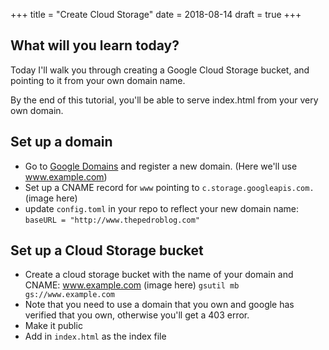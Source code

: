 +++
title = "Create Cloud Storage"
date = 2018-08-14
draft = true
+++
## What will you learn today?
Today I'll walk you through creating a Google Cloud Storage bucket, and pointing to it from your own domain name.

By the end of this tutorial, you'll be able to serve index.html from your very own domain.

## Set up a domain
- Go to [Google Domains](https://domains.google) and register a new domain. (Here we'll use www.example.com)
- Set up a CNAME record for `www` pointing to `c.storage.googleapis.com.`
(image here)
- update `config.toml` in your repo to reflect your new domain name:
`baseURL = "http://www.thepedroblog.com"`

## Set up a Cloud Storage bucket
- Create a cloud storage bucket with the name of your domain and CNAME: www.example.com
(image here)
`gsutil mb gs://www.example.com`
- Note that you need to use a domain that you own and google has verified that you own, otherwise you'll get a 403 error.
- Make it public
- Add in `index.html` as the index file
